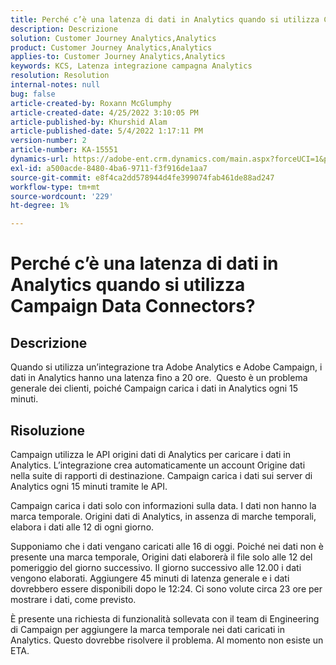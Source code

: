 ```yaml
---
title: Perché c’è una latenza di dati in Analytics quando si utilizza Campaign Data Connectors?
description: Descrizione
solution: Customer Journey Analytics,Analytics
product: Customer Journey Analytics,Analytics
applies-to: Customer Journey Analytics,Analytics
keywords: KCS, Latenza integrazione campagna Analytics
resolution: Resolution
internal-notes: null
bug: false
article-created-by: Roxann McGlumphy
article-created-date: 4/25/2022 3:10:05 PM
article-published-by: Khurshid Alam
article-published-date: 5/4/2022 1:17:11 PM
version-number: 2
article-number: KA-15551
dynamics-url: https://adobe-ent.crm.dynamics.com/main.aspx?forceUCI=1&pagetype=entityrecord&etn=knowledgearticle&id=0e3bb3c5-a9c4-ec11-a7b6-0022480a1b51
exl-id: a500acde-8480-4ba6-9711-f3f916de1aa7
source-git-commit: e8f4ca2dd578944d4fe399074fab461de88ad247
workflow-type: tm+mt
source-wordcount: '229'
ht-degree: 1%

---
```


# Perché c’è una latenza di dati in Analytics quando si utilizza Campaign Data Connectors?

## Descrizione


Quando si utilizza un’integrazione tra Adobe Analytics e Adobe Campaign, i dati in Analytics hanno una latenza fino a 20 ore.  Questo è un problema generale dei clienti, poiché Campaign carica i dati in Analytics ogni 15 minuti.


## Risoluzione


Campaign utilizza le API origini dati di Analytics per caricare i dati in Analytics. L’integrazione crea automaticamente un account Origine dati nella suite di rapporti di destinazione. Campaign carica i dati sui server di Analytics ogni 15 minuti tramite le API.

Campaign carica i dati solo con informazioni sulla data. I dati non hanno la marca temporale. Origini dati di Analytics, in assenza di marche temporali, elabora i dati alle 12 di ogni giorno.

Supponiamo che i dati vengano caricati alle 16 di oggi. Poiché nei dati non è presente una marca temporale, Origini dati elaborerà il file solo alle 12 del pomeriggio del giorno successivo. Il giorno successivo alle 12.00 i dati vengono elaborati. Aggiungere 45 minuti di latenza generale e i dati dovrebbero essere disponibili dopo le 12:24. Ci sono volute circa 23 ore per mostrare i dati, come previsto.

È presente una richiesta di funzionalità sollevata con il team di Engineering di Campaign per aggiungere la marca temporale nei dati caricati in Analytics. Questo dovrebbe risolvere il problema. Al momento non esiste un ETA.

